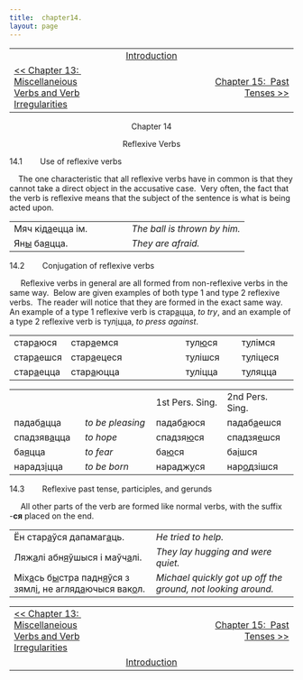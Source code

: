 ```yaml
---
title:  chapter14. 
layout: page
---
```



<table>
<colgroup>
<col style="width: 33%" />
<col style="width: 33%" />
<col style="width: 33%" />
</colgroup>
<tbody>
<tr class="odd">
<td><br />
</td>
<td style="text-align: center;"><a href="introduction.html">Introduction</a><br />
</td>
<td style="text-align: right;"><br />
</td>
</tr>
<tr class="even">
<td><a href="chapter13.html">&lt;&lt; Chapter 13:  Miscellaneious Verbs and Verb Irregularities</a><br />
</td>
<td style="text-align: center;"><br />
</td>
<td style="text-align: right;"><a href="chapter15.html">Chapter 15:  Past Tenses &gt;&gt;</a><br />
</td>
</tr>
</tbody>
</table>

  

<div style="text-align: center;">

Chapter 14  
  
Reflexive Verbs  

</div>

  
14.1        Use of reflexive verbs  
  
    The one characteristic that all reflexive verbs have in common is
that they cannot take a direct object in the accusative case.  Very
often, the fact that the verb is reflexive means that the subject of the
sentence is what is being acted upon.  
  

<table>
<colgroup>
<col style="width: 50%" />
<col style="width: 50%" />
</colgroup>
<tbody>
<tr class="odd">
<td>Мяч кід<span style="text-decoration: underline;">а</span>ецца ім.<br />
</td>
<td><span style="font-style: italic;">The ball is thrown by him.</span><br />
</td>
</tr>
<tr class="even">
<td>Ян<span style="text-decoration: underline;">ы</span> ба<span style="text-decoration: underline;">я</span>цца.<br />
</td>
<td><span style="font-style: italic;">They are afraid.</span><br />
</td>
</tr>
</tbody>
</table>

  
  
14.2        Conjugation of reflexive verbs  
  
     Reflexive verbs in general are all formed from non-reflexive verbs
in the same way.  Below are given examples of both type 1 and type 2
reflexive verbs.  The reader will notice that they are formed in the
exact same way.  An example of a type 1 reflexive verb is
стар<span style="text-decoration: underline;">а</span>цца,
<span style="font-style: italic;">to try</span>, and an example of a
type 2 reflexive verb is
тул<span style="text-decoration: underline;">і</span>цца,
<span style="font-style: italic;">to press against</span>.  
  

<table>
<colgroup>
<col style="width: 20%" />
<col style="width: 20%" />
<col style="width: 20%" />
<col style="width: 20%" />
<col style="width: 20%" />
</colgroup>
<tbody>
<tr class="odd">
<td>стар<span style="text-decoration: underline;">а</span>юся<br />
</td>
<td>стар<span style="text-decoration: underline;">а</span>емся<br />
</td>
<td><br />
</td>
<td>тул<span style="text-decoration: underline;">ю</span>ся<br />
</td>
<td>т<span style="text-decoration: underline;">у</span>лімся<br />
</td>
</tr>
<tr class="even">
<td>стар<span style="text-decoration: underline;">а</span>ешся<br />
</td>
<td>стар<span style="text-decoration: underline;">а</span>ецеся<br />
</td>
<td><br />
</td>
<td>т<span style="text-decoration: underline;">у</span>лішся<br />
</td>
<td>т<span style="text-decoration: underline;">у</span>ліцеся<br />
</td>
</tr>
<tr class="odd">
<td>стар<span style="text-decoration: underline;">а</span>ецца<br />
</td>
<td>стар<span style="text-decoration: underline;">а</span>юцца<br />
</td>
<td><br />
</td>
<td>т<span style="text-decoration: underline;">у</span>ліцца<br />
</td>
<td>т<span style="text-decoration: underline;">у</span>ляцца<br />
</td>
</tr>
</tbody>
</table>

  

<table>
<colgroup>
<col style="width: 25%" />
<col style="width: 25%" />
<col style="width: 25%" />
<col style="width: 25%" />
</colgroup>
<tbody>
<tr class="odd">
<td><br />
</td>
<td><br />
</td>
<td>1st Pers. Sing.<br />
</td>
<td>2nd Pers. Sing.<br />
</td>
</tr>
<tr class="even">
<td>падаб<span style="text-decoration: underline;">а</span>цца<br />
</td>
<td><span style="font-style: italic;">to be pleasing</span><br />
</td>
<td>падаб<span style="text-decoration: underline;">а</span>юся<br />
</td>
<td>падаб<span style="text-decoration: underline;">а</span>ешся<br />
</td>
</tr>
<tr class="odd">
<td>спадзяв<span style="text-decoration: underline;">а</span>цца<br />
</td>
<td><span style="font-style: italic;">to hope</span><br />
</td>
<td>спадзя<span style="text-decoration: underline;">ю</span>ся<br />
</td>
<td>спадзя<span style="text-decoration: underline;">е</span>шся<br />
</td>
</tr>
<tr class="even">
<td>ба<span style="text-decoration: underline;">я</span>цца<br />
</td>
<td><span style="font-style: italic;">to fear</span><br />
</td>
<td>ба<span style="text-decoration: underline;">ю</span>ся<br />
</td>
<td>ба<span style="text-decoration: underline;">і</span>шся<br />
</td>
</tr>
<tr class="odd">
<td>нарадз<span style="text-decoration: underline;">і</span>цца<br />
</td>
<td><span style="font-style: italic;">to be born</span><br />
</td>
<td>нарадж<span style="text-decoration: underline;">у</span>ся<br />
</td>
<td>нар<span style="text-decoration: underline;">о</span>дзішся<br />
</td>
</tr>
</tbody>
</table>

  
  
14.3        Reflexive past tense, participles, and gerunds  
  
     All other parts of the verb are formed like normal verbs, with the
suffix -<span style="font-weight: bold;">ся</span> placed on the end.  
  

<table>
<colgroup>
<col style="width: 50%" />
<col style="width: 50%" />
</colgroup>
<tbody>
<tr class="odd">
<td>Ён стар<span style="text-decoration: underline;">а</span>ўся дапамаг<span style="text-decoration: underline;">а</span>ць.<br />
</td>
<td><span style="font-style: italic;">He tried to help.</span><br />
</td>
</tr>
<tr class="even">
<td>Ляж<span style="text-decoration: underline;">а</span>лі абн<span style="text-decoration: underline;">я</span>ўшыся і маўч<span style="text-decoration: underline;">а</span>лі.<br />
</td>
<td><span style="font-style: italic;">They lay hugging and were quiet.</span><br />
</td>
</tr>
<tr class="odd">
<td>Міх<span style="text-decoration: underline;">а</span>сь б<span style="text-decoration: underline;">ы</span>стра падн<span style="text-decoration: underline;">я</span>ўся з зямл<span style="text-decoration: underline;">і</span>, не агляд<span style="text-decoration: underline;">а</span>ючыся вак<span style="text-decoration: underline;">о</span>л.<br />
</td>
<td><span style="font-style: italic;">Michael quickly got up off the ground, not looking around.</span><br />
</td>
</tr>
</tbody>
</table>

  
  

<table>
<colgroup>
<col style="width: 33%" />
<col style="width: 33%" />
<col style="width: 33%" />
</colgroup>
<tbody>
<tr class="odd">
<td><a href="chapter13.html">&lt;&lt; Chapter 13:  Miscellaneious Verbs and Verb Irregularities</a></td>
<td style="text-align: center;"><br />
</td>
<td style="text-align: right;"><a href="chapter15.html">Chapter 15:  Past Tenses &gt;&gt;</a><a href="file:///Users/chris/vitba.org/fofmb/chapter14.html"></a></td>
</tr>
<tr class="even">
<td><br />
</td>
<td style="text-align: center;"><a href="introduction.html">Introduction</a><br />
</td>
<td style="text-align: right;"><br />
</td>
</tr>
</tbody>
</table>

  
  
  
  
  
  
  
  
  
  
  
  
